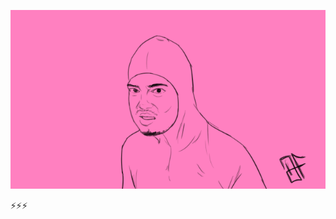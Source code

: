 ![alt text](https://github.com/debjit-2102/debjit-2102/blob/master/dagd964-b1f88220-2f0a-4521-8d13-ff32b3cc1dd0.gif?raw=true)


⚡⚡⚡
<!--
**debjit-2102/debjit-2102** is a ✨ _special_ ✨ repository because its `README.md` (this file) appears on your GitHub profile.

Here are some ideas to get you started:

- 🔭 I’m currently working on ...
- 🌱 I’m currently learning ...
- 👯 I’m looking to collaborate on ...
- 🤔 I’m looking for help with ...
- 💬 Ask me about ...
- 📫 How to reach me: ...
- 😄 Pronouns: ...
- ⚡ Fun fact: ...
-->
